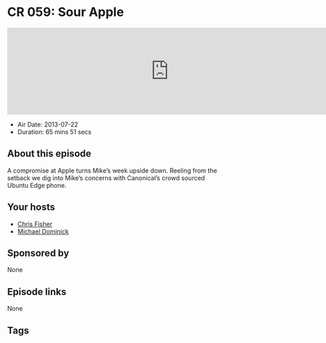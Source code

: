 # CR 059: Sour Apple

<iframe src="https://player.fireside.fm/v2/MLf2ZzhC+iv18ogEo?theme=dark" width="740" height="200" frameborder="0" scrolling="no"></iframe>

* Air Date: 2013-07-22
* Duration: 65 mins 51 secs

## About this episode

A compromise at Apple turns Mike’s week upside down. Reeling from the setback we dig into Mike’s concerns with Canonical’s crowd sourced Ubuntu Edge phone.

## Your hosts
* [Chris Fisher](https://coder.show/hosts/chrislas)
* [Michael Dominick](https://coder.show/hosts/michael)

## Sponsored by

None



## Episode links

None



## Tags

